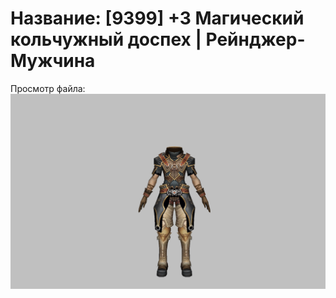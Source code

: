 # Название: [9399] +3 Магический кольчужный доспех | Рейнджер-Мужчина

Просмотр файла:
![p020002.png](p020002.png)
